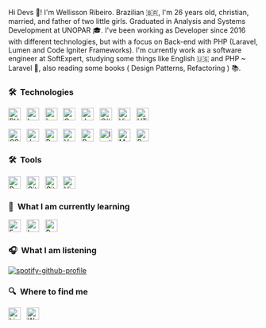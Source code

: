 Hi Devs 🖖! I'm Wellisson Ribeiro. Brazilian 🇧🇷, I'm 26 years old, christian, married, and father of two little girls.
Graduated in Analysis and Systems Development at UNOPAR 🎓.
I've been working as Developer since 2016 with different technologies, but with a focus on Back-end with PHP (Laravel, Lumen and Code Igniter Frameworks).
I'm currently work as a software engineer at SoftExpert, studying some things like English 🇺🇸 and PHP ~ Laravel 🐘, also reading some books ( Design Patterns, Refactoring ) 📚.

### 🛠  Technologies

[<img alt="PHP" src="https://img.shields.io/badge/PHP-000?logo=php&logoColor=#23777BB4" height="25"/>][tech_tools_anchor]
&nbsp;
[<img alt="Laravel" src="https://img.shields.io/badge/Laravel-000?&logo=laravel&logoColor=#23FF2D20" height="25"/>][tech_tools_anchor]
&nbsp;
[<img alt="Lumen" src="https://img.shields.io/badge/Lumen-000?&logo=laravel&logoColor=#23FF2D20" height="25"/>][tech_tools_anchor]
&nbsp;
[<img alt="Code Igniter" src="https://img.shields.io/badge/Code Igniter-000?logo=codeigniter&logoColor=#EF4223" height="25"/>][tech_tools_anchor]
&nbsp;
[<img alt="JavaScript logo" src="https://img.shields.io/badge/JavaScript-000?logo=Javascript&logoColor=F7DF1E" title="JavaScript" height="25" />][tech_tools_anchor]
&nbsp;
[<img alt="C#" src="https://img.shields.io/badge/C%23-000?logo=c-sharp&logoColor=23563D7C" title="C#" height="25" />][tech_tools_anchor]
&nbsp;
[<img alt="Visual Basic" src="https://img.shields.io/badge/Visual Basic-000?logo=visual%20studio&logoColor=2A82BA" title="Visual Basic" height="25" />][tech_tools_anchor]
&nbsp;
[<img alt="HTML logo"  src="https://img.shields.io/badge/HTML-000?logo=html5&logoColor=E34F26" title="HTML5" height="25" />][tech_tools_anchor]

[<img alt="CSS3 logo" src="https://img.shields.io/badge/CSS-000?logo=css3&logoColor=1572B6" title="CSS" height="25" />][tech_tools_anchor]
&nbsp;
[<img alt="Jquery" src="https://img.shields.io/badge/jQuery-000?logo=jquery&logoColor=1572B6" height="25"/>][tech_tools_anchor]
&nbsp;
[<img alt="React Native" src="https://img.shields.io/badge/React-000?logo=react&logoColor=61DAFB" title="React" height="25" />][tech_tools_anchor]
&nbsp;
[<img alt="Vue.js" src="https://img.shields.io/badge/Vue.js-000?logo=vue.js&logoColor=4FC08D" height="25" />][tech_tools_anchor]
&nbsp;
[<img alt="Bootstrap" src="https://img.shields.io/badge/Bootstrap-000?logo=bootstrap&logoColor=#23563D7C" height="25"/>][tech_tools_anchor]
&nbsp;
[<img alt="Ionic" src="https://img.shields.io/badge/Ionic-000?logo=ionic&logoColor=#3880FF" height="25"/>][tech_tools_anchor]
&nbsp;
[<img alt="MySQL" src="https://img.shields.io/badge/MySQL-000?logo=mysql&logoColor=#00000F" height="25"/>][tech_tools_anchor]
&nbsp;
[<img alt="Postgres" src ="https://img.shields.io/badge/Postgres-000?logo=postgresql&logoColor=#23316192" height="25"/>][tech_tools_anchor]
&nbsp;

### 🛠  Tools
[<img alt="Docker" src="https://img.shields.io/badge/Docker-000?logo=docker&logoColor=#1572B6" height="25"/>][tech_tools_anchor]
&nbsp;
[<img alt="GitHub" src="https://img.shields.io/badge/Github-000?logo=github&logoColor=white" height="25"/>][tech_tools_anchor]
&nbsp;
[<img alt="GitHub Actions" src="https://img.shields.io/badge/Github Actions-000?logo=githubactions&logoColor=white" height="25"/>][tech_tools_anchor]
&nbsp;
[<img src="https://img.shields.io/badge/VS%20Code-000?logo=visual-studio-code&logoColor=007ACC" alt="Visual Studio Code logo" title="Visual Studio Code" height="25" />][tech_tools_anchor]
&nbsp;

### 📖  What I am currently learning

[<img alt="English" src="https://img.shields.io/badge/English-000" height="25"/>][tech_tools_anchor]
&nbsp;
[<img alt="Laravel" src="https://img.shields.io/badge/Laravel-000?&logo=laravel&logoColor=#23FF2D20" height="25"/>][tech_tools_anchor]
&nbsp;
[<img alt="Python" src="https://img.shields.io/badge/Python-000?&logo=python&logoColor=#2314354C" height="25"/>][tech_tools_anchor]
&nbsp;

### 🎧  What I am listening

[![spotify-github-profile](https://spotify-github-profile.vercel.app/api/view?uid=itd9eq7e1e947txikhoq350jh&cover_image=true&theme=novatorem)](https://github.com/kittinan/spotify-github-profile)

### 🔍  Where to find me

[<img src="https://img.shields.io/badge/LinkedIn-000?logo=linkedin&logoColor=0077B5" alt="LinkedIn logo" title="LinkedIn" height="25" />](https://www.linkedin.com/in/wellisson-ribeiro)
&nbsp;
[<img src="https://img.shields.io/badge/Personal Website-000?logo=wordpress&logoColor=#000000" alt="Website" title="Website" height="25" />](https://www.wribeiiro.com/)

[tech_tools_anchor]: #bonjour--
